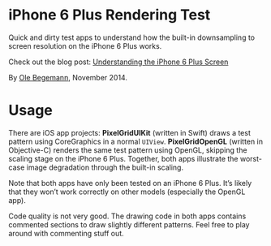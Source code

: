 # iPhone 6 Plus Rendering Test

Quick and dirty test apps to understand how the built-in downsampling to screen resolution on the iPhone 6 Plus works.

Check out the blog post: [Understanding the iPhone 6 Plus Screen](http://oleb.net/blog/2014/11/iphone-6-plus-screen/)

By [Ole Begemann](http://oleb.net), November 2014.

# Usage

There are iOS app projects: **PixelGridUIKit** (written in Swift) draws a test pattern using CoreGraphics in a normal `UIView`. **PixelGridOpenGL** (written in Objective-C) renders the same test pattern using OpenGL, skipping the scaling stage on the iPhone 6 Plus. Together, both apps illustrate the worst-case image degradation through the built-in scaling.

Note that both apps have only been tested on an iPhone 6 Plus. It’s likely that they won’t work correctly on other models (especially the OpenGL app).

Code quality is not very good. The drawing code in both apps contains commented sections to draw slightly different patterns. Feel free to play around with commenting stuff out.
